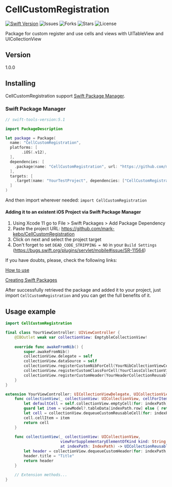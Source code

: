 # CellCustomRegistration
[![Swift Version][swift-image]][swift-url] 
![Issues](https://img.shields.io/github/issues/mark-kebo/CellCustomRegistration)
![Forks](https://img.shields.io/github/forks/mark-kebo/CellCustomRegistration)
![Stars](https://img.shields.io/github/stars/mark-kebo/CellCustomRegistration)
![License](https://img.shields.io/github/license/mark-kebo/CellCustomRegistration) 

Package for custom register and use cells and views with UITableView and UICollectionView

## Version

1.0.0

## Installing
CellCustomRegistration support [Swift Package Manager](https://www.swift.org/package-manager/).

### Swift Package Manager
``` swift
// swift-tools-version:5.1

import PackageDescription

let package = Package(
  name: "CellCustomRegistration",
  platforms: [
       .iOS(.v12),
  ],
  dependencies: [
    .package(name: "CellCustomRegistration", url: "https://github.com/mark-kebo/CellCustomRegistration", from: "1.0.0")
  ],
  targets: [
    .target(name: "YourTestProject", dependencies: ["CellCustomRegistration"])
  ]
)
```
And then import wherever needed: ```import CellCustomRegistration```

#### Adding it to an existent iOS Project via Swift Package Manager

1. Using Xcode 11 go to File > Swift Packages > Add Package Dependency
2. Paste the project URL: https://github.com/mark-kebo/CellCustomRegistration
3. Click on next and select the project target
4. Don't forget to set `DEAD_CODE_STRIPPING = NO` in your `Build Settings` (https://bugs.swift.org/plugins/servlet/mobile#issue/SR-11564)

If you have doubts, please, check the following links:

[How to use](https://developer.apple.com/videos/play/wwdc2019/408/)

[Creating Swift Packages](https://developer.apple.com/videos/play/wwdc2019/410/)

After successfully retrieved the package and added it to your project, just import `CellCustomRegistration` and you can get the full benefits of it.

## Usage example

``` swift
import CellCustomRegistration

final class YourViewController: UIViewController {
    @IBOutlet weak var collectionView: EmptybleCollectionView!
    
    override func awakeFromNib() {
        super.awakeFromNib()
        collectionView.delegate = self
        collectionView.dataSource = self
        collectionView.registerCustomNibForCell(YourNibCollectionViewCell.self)
        collectionView.registerCustomClassForCell(YourClassCollectionViewCell.self)
        collectionView.registerCustomHeader(YourHeaderCollectionReusableView.self)
    }
}

extension YourViewController: UICollectionViewDelegate, UICollectionViewDataSource {
    func collectionView(_ collectionView: UICollectionView, cellForItemAt indexPath: IndexPath) -> UICollectionViewCell {
        let defaultCell = self.collectionView.emptyCell(for: indexPath)
        guard let item = viewModel?.tableData[indexPath.row] else { return defaultCell }
        let cell = collectionView.dequeueCustomReusableCell(for: indexPath, YourNibCollectionViewCell.self)
        cell.cellItem = item
        return cell
    }
    
    func collectionView(_ collectionView: UICollectionView,
                        viewForSupplementaryElementOfKind kind: String,
                        at indexPath: IndexPath) -> UICollectionReusableView {
        let header = collectionView.dequeueCustomHeader(for: indexPath, YourHeaderCollectionReusableView.self)
        header.title = "Title"
        return header
    }
    
    // Extension methods...
}
```

[swift-image]:https://img.shields.io/badge/swift-5.0-orange.svg
[swift-url]: https://swift.org/
